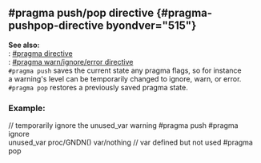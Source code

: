 ## #pragma push/pop directive {#pragma-pushpop-directive byondver="515"}    
**See also:**    
:   [#pragma directive](/DM/preprocessor/pragma)    
:   [#pragma warn/ignore/error directive](/DM/preprocessor/pragma/warn)    
`#pragma push` saves the current state any pragma flags, so for instance    
a warning\'s level can be temporarily changed to ignore, warn, or error.    
`#pragma pop` restores a previously saved pragma state.    
### Example:    
// temporarily ignore the unused_var warning #pragma push #pragma ignore    
unused_var proc/GNDN() var/nothing // var defined but not used #pragma    
pop  